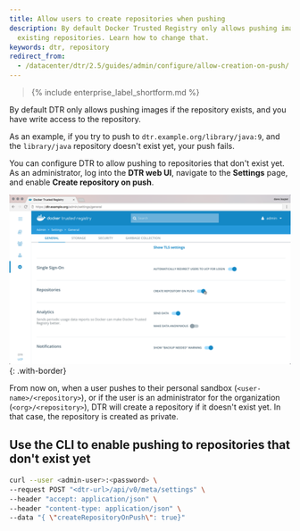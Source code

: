 ```yaml
---
title: Allow users to create repositories when pushing
description: By default Docker Trusted Registry only allows pushing images to
  existing repositories. Learn how to change that.
keywords: dtr, repository
redirect_from:
  - /datacenter/dtr/2.5/guides/admin/configure/allow-creation-on-push/
---
```


>{% include enterprise_label_shortform.md %}

By default DTR only allows pushing images if the repository exists, and you
have write access to the repository.

As an example, if you try to push to `dtr.example.org/library/java:9`, and the
`library/java` repository doesn't exist yet, your push fails.

You can configure DTR to allow pushing to repositories that don't exist yet.
As an administrator, log into the **DTR web UI**, navigate to the **Settings**
page, and enable **Create repository on push**.

![DTR settings page](../../images/create-on-push-1.png){: .with-border}

From now on, when a user pushes to their personal sandbox
(`<user-name>/<repository>`), or if the user is an administrator for the
organization (`<org>/<repository>`), DTR will create a repository if it doesn't
exist yet. In that case, the repository is created as private.

## Use the CLI to enable pushing to repositories that don't exist yet

```bash
curl --user <admin-user>:<password> \
--request POST "<dtr-url>/api/v0/meta/settings" \
--header "accept: application/json" \
--header "content-type: application/json" \
--data "{ \"createRepositoryOnPush\": true}"
```
